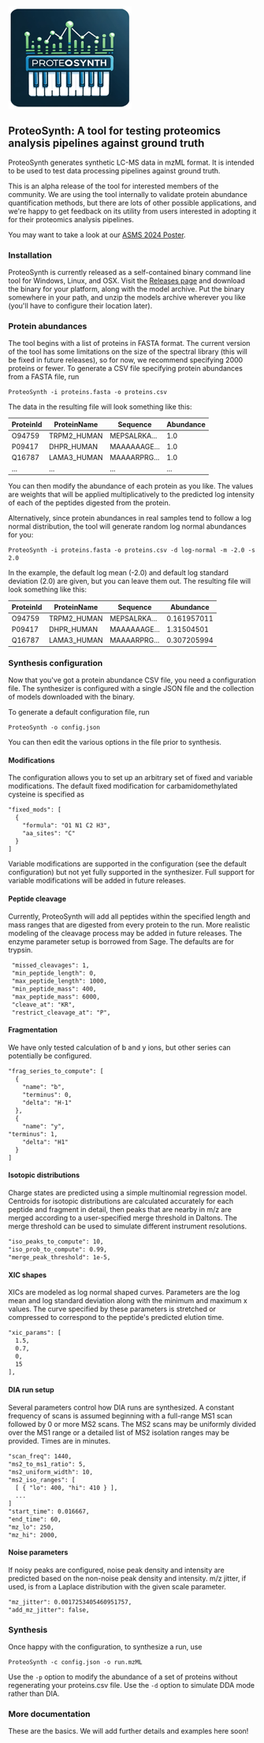
<img src="doc/proteosynth-logo.png" alt="ProteoSynth logo" width="250">

## ProteoSynth: A tool for testing proteomics analysis pipelines against ground truth

ProteoSynth generates synthetic LC-MS data in mzML format.
It is intended to be used to test data processing pipelines
against ground truth.

This is an alpha release of the tool for interested members
of the community. We are using the tool internally to validate
protein abundance quantification methods, but there are lots
of other possible applications, and we're happy to get
feedback on its utility from users interested in adopting it
for their proteomics analysis pipelines.

You may want to take a look at our [ASMS 2024 Poster](doc/ASMS-2024-Poster.pdf).

### Installation

ProteoSynth is currently released as a self-contained binary
command line tool for Windows, Linux, and OSX. Visit the
[Releases page](https://github.com/ngenebio-ai/proteosynth/releases) and download the binary for your
platform, along with the model archive.  Put the binary
somewhere in your path, and unzip the models archive wherever
you like (you'll have to configure their location later).

### Protein abundances

The tool begins with a list of proteins in FASTA format. The
current version of the tool has some limitations on the size
of the spectral library (this will be fixed in future
releases), so for now, we recommend specifying 2000 proteins
or fewer. To generate a CSV file specifying protein abundances
from a FASTA file, run

    ProteoSynth -i proteins.fasta -o proteins.csv

The data in the resulting file will look something like this:

| ProteinId | ProteinName | Sequence     | Abundance |
|-----------|-------------|--------------|-----------|
| O94759    | TRPM2_HUMAN | MEPSALRKA... | 1.0       |
| P09417    | DHPR_HUMAN  | MAAAAAAGE... | 1.0       |
| Q16787    | LAMA3_HUMAN | MAAAARPRG... | 1.0       |
| ...       | ...         | ...          | ...       |

You can then modify the abundance of each protein as you
like. The values are weights that will be applied
multiplicatively to the predicted log intensity of each
of the peptides digested from the protein.

Alternatively, since protein abundances in real samples tend
to follow a log normal distribution, the tool will generate
random log normal abundances for you:

    ProteoSynth -i proteins.fasta -o proteins.csv -d log-normal -m -2.0 -s 2.0

In the example, the default log mean (-2.0) and default log
standard deviation (2.0) are given, but you can leave them
out. The resulting file will look something like this:

| ProteinId | ProteinName | Sequence     | Abundance   |
|-----------|-------------|--------------|-------------|
| O94759    | TRPM2_HUMAN | MEPSALRKA... | 0.161957011 |
| P09417    | DHPR_HUMAN  | MAAAAAAGE... | 1.31504501  |
| Q16787    | LAMA3_HUMAN | MAAAARPRG... | 0.307205994 |

### Synthesis configuration

Now that you've got a protein abundance CSV file, you need
a configuration file. The synthesizer is configured with a
single JSON file and the collection of models downloaded
with the binary.

To generate a default configuration file, run

    ProteoSynth -o config.json

You can then edit the various options in the file prior to
synthesis.

#### Modifications

The configuration allows you to set up an arbitrary
set of fixed and variable modifications. The default
fixed modification for carbamidomethylated cysteine is
specified as

    "fixed_mods": [
      {
        "formula": "O1 N1 C2 H3",
        "aa_sites": "C"
      }
    ]

Variable modifications are supported in the configuration
(see the default configuration) but not yet fully
supported in the synthesizer. Full support for variable
modifications will be added in future releases.

#### Peptide cleavage

Currently, ProteoSynth will add all peptides within
the specified length and mass ranges that are digested
from every protein to the run. More realistic modeling of
the cleavage process may be added in future releases.
The enzyme parameter setup is borrowed from Sage. The
defaults are for trypsin.

     "missed_cleavages": 1,
     "min_peptide_length": 0,
     "max_peptide_length": 1000,
     "min_peptide_mass": 400,
     "max_peptide_mass": 6000,
     "cleave_at": "KR",
     "restrict_cleavage_at": "P",

#### Fragmentation

We have only tested calculation of b and y ions, but
other series can potentially be configured.

    "frag_series_to_compute": [
      {
        "name": "b",
        "terminus": 0,
        "delta": "H-1"
      },
      {
        "name": "y",                                                                                                                  "terminus": 1,
        "delta": "H1"
      }
    ]

#### Isotopic distributions

Charge states are predicted using a simple multinomial
regression model. Centroids for isotopic distributions
are calculated accurately for each peptide and fragment
in detail, then peaks that are nearby in m/z are merged
according to a user-specified merge threshold in Daltons.
The merge threshold can be used to simulate different
instrument resolutions.

    "iso_peaks_to_compute": 10,
    "iso_prob_to_compute": 0.99,
    "merge_peak_threshold": 1e-5,

#### XIC shapes

XICs are modeled as log normal shaped curves. Parameters
are the log mean and log standard deviation along with the
minimum and maximum x values. The curve specified by these
parameters is stretched or compressed to correspond to the
peptide's predicted elution time.

    "xic_params": [
      1.5,
      0.7,
      0,
      15
    ],  

#### DIA run setup

Several parameters control how DIA runs are synthesized.
A constant frequency of scans is assumed beginning with
a full-range MS1 scan followed by 0 or more MS2 scans.
The MS2 scans may be uniformly divided over the MS1 range
or a detailed list of MS2 isolation ranges may be
provided. Times are in minutes.

    "scan_freq": 1440,
    "ms2_to_ms1_ratio": 5,
    "ms2_uniform_width": 10,
    "ms2_iso_ranges": [
      [ { "lo": 400, "hi": 410 } ],
      ...
    ]
    "start_time": 0.016667,
    "end_time": 60,
    "mz_lo": 250,
    "mz_hi": 2000,

#### Noise parameters

If noisy peaks are configured, noise peak density and
intensity are predicted based on the non-noise peak
density and intensity. m/z jitter, if used, is from
a Laplace distribution with the given scale parameter.

    "mz_jitter": 0.0017253405460951757,
    "add_mz_jitter": false,                                                                                                     

### Synthesis

Once happy with the configuration, to synthesize a run, use

    ProteoSynth -c config.json -o run.mzML

Use the `-p` option to modify the abundance of a set of
proteins without regenerating your proteins.csv file. Use
the `-d` option to simulate DDA mode rather than DIA.

### More documentation

These are the basics. We will add further details and examples here soon!
